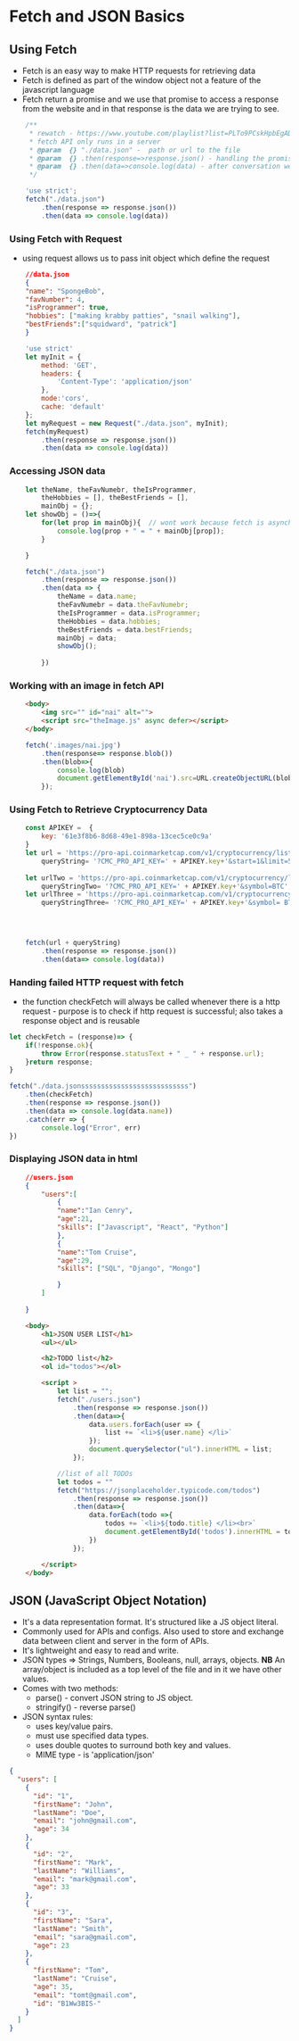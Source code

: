 # Fetch and JSON Basics

## Using Fetch
- Fetch is an easy way to make HTTP requests for retrieving data
- Fetch is defined as part of the window object not a feature of the javascript language
- Fetch return a promise and we use that promise to access a response from the website and in that response is the data we are trying to see.

```js
    /**
     * rewatch - https://www.youtube.com/playlist?list=PLTo9PCskHpbEgADkuuzvbQmHp9Ij4wU0n   YT -  All Things JavaScript, LLC
     * fetch API only runs in a server
     * @param  {} "./data.json" -  path or url to the file
     * @param  {} .then(response=>response.json() - handling the promise with .then() method, then we receive a response which i return the response after converting from json format to an object
     * @param  {} .then(data=>console.log(data) - after conversation we can now use the data
     */

    'use strict';
    fetch("./data.json")    
        .then(response => response.json())  
        .then(data => console.log(data))  
```

### Using Fetch with Request
- using request allows us to pass init object which define the request
```json
    //data.json
    {
    "name": "SpongeBob", 
    "favNumber": 4,
    "isProgrammer": true,
    "hobbies": ["making krabby patties", "snail walking"],
    "bestFriends":["squidward", "patrick"]
    }
```

```js
    'use strict'
    let myInit = {
        method: 'GET',
        headers: {
            'Content-Type': 'application/json'
        },
        mode:'cors',
        cache: 'default'
    };
    let myRequest = new Request("./data.json", myInit);
    fetch(myRequest)    
        .then(response => response.json())  
        .then(data => console.log(data))  
```


### Accessing JSON data
```js
    let theName, theFavNumebr, theIsProgrammer, 
        theHobbies = [], theBestFriends = [], 
        mainObj = {};
    let showObj = ()=>{
        for(let prop in mainObj){  // wont work because fetch is asynchronous that's why i put it in a function and call the function in the fetch API
            console.log(prop + " = " + mainObj[prop]);
        }    

    }

    fetch("./data.json")    
        .then(response => response.json())  
        .then(data => {
            theName = data.name;
            theFavNumebr = data.theFavNumebr;
            theIsProgrammer = data.isProgrammer;
            theHobbies = data.hobbies;
            theBestFriends = data.bestFriends;
            mainObj = data;
            showObj();
        
        })  

```


### Working with an image in fetch API
```html
    <body>
        <img src="" id="nai" alt="">
        <script src="theImage.js" async defer></script>
    </body>
```

```js
    fetch('.images/nai.jpg')
        .then(response=> response.blob())
        .then(blob=>{
            console.log(blob)
            document.getElementById('nai').src=URL.createObjectURL(blob);
        });
```
###  Using Fetch to Retrieve Cryptocurrency Data
```js
    const APIKEY =  {
        key: '61e3f8b6-8d68-49e1-898a-13cec5ce0c9a'
    }
    let url = 'https://pro-api.coinmarketcap.com/v1/cryptocurrency/listings/latest', 
        queryString= '?CMC_PRO_API_KEY=' + APIKEY.key+'&start=1&limit=5&convert=USD';
                
    let urlTwo = 'https://pro-api.coinmarketcap.com/v1/cryptocurrency/listings/info', 
        queryStringTwo= '?CMC_PRO_API_KEY=' + APIKEY.key+'&symbol=BTC';
    let urlThree = 'https://pro-api.coinmarketcap.com/v1/cryptocurrency/quotes/latest', 
        queryStringThree= '?CMC_PRO_API_KEY=' + APIKEY.key+'&symbol= BTC, ETH, LTC';



            
    fetch(url + queryString)
        .then(response => response.json())
        .then(data=> console.log(data))
```

### Handing failed HTTP request with fetch
- the function checkFetch will always be called whenever there is a http request - purpose is to check if http request is successful; also takes a response object and is reusable
```js
let checkFetch = (response)=> {
    if(!response.ok){
        throw Error(response.statusText + " _ " + response.url);        
    }return response; 
}

fetch("./data.jsonsssssssssssssssssssssssssss")    
    .then(checkFetch)
    .then(response => response.json())
    .then(data => console.log(data.name))
    .catch(err => {
        console.log("Error", err)
})
``` 

### Displaying JSON data in html
```json
    //users.json
    {
        "users":[
            {
            "name":"Ian Cenry", 
            "age":21, 
            "skills": ["Javascript", "React", "Python"]
            }, 
            {
            "name":"Tom Cruise", 
            "age":29, 
            "skills": ["SQL", "Django", "Mongo"]

            }
        ]
        
    }
```

```html
    <body>      
        <h1>JSON USER LIST</h1>
        <ul></ul>

        <h2>TODO list</h2>
        <ol id="todos"></ol>

        <script >
            let list = "";
            fetch("./users.json")
                .then(response => response.json())
                .then(data=>{
                    data.users.forEach(user => {
                        list += `<li>${user.name} </li>`                        
                    });
                    document.querySelector("ul").innerHTML = list;
                });

            //list of all TODOs
            let todos = ""
            fetch("https://jsonplaceholder.typicode.com/todos")
                .then(response => response.json())
                .then(data=>{
                    data.forEach(todo =>{
                        todos += `<li>${todo.title} </li><br>` 
                        document.getElementById('todos').innerHTML = todos
                    })
                });

        </script>
    </body>
```

## JSON (JavaScript Object Notation)
- It's a data representation format. It's structured like a JS object literal.
- Commonly used for APIs and configs. Also used to store and exchange data between client and server in the form of APIs.
- It's lightweight and easy to read and write.
- JSON types => Strings, Numbers, Booleans, null, arrays, objects.
**NB** An array/object is included as a top level of the file and in it we have other values.
- Comes with two methods:
    * parse() - convert JSON string to JS object.
    * stringify() - reverse parse()
- JSON syntax rules:
    * uses key/value pairs.
    * must use specified data types.
    * uses double quotes to surround both key and values.
    * MIME type - is 'application/json'

```json
{
  "users": [
    {
      "id": "1",
      "firstName": "John",
      "lastName": "Doe",
      "email": "john@gmail.com",
      "age": 34
    },
    {
      "id": "2",
      "firstName": "Mark",
      "lastName": "Williams",
      "email": "mark@gmail.com",
      "age": 33
    },
    {
      "id": "3",
      "firstName": "Sara",
      "lastName": "Smith",
      "email": "sara@gmail.com",
      "age": 23
    },
    {
      "firstName": "Tom",
      "lastName": "Cruise",
      "age": 35,
      "email": "tomt@gmail.com",
      "id": "B1Ww3BIS-"
    }
  ]
}
```